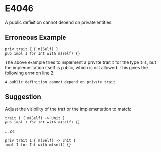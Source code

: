# E4046

A public definition cannot depend on private entities.

## Erroneous Example

```moonbit
priv trait I { m(Self) }
pub impl I for Int with m(self) {}
```

The above example tries to implement a private trait `I` for the type `Int`,
but the implementation itself is public, which is not allowed.
This gives the following error on line 2:

```
A public definition cannot depend on private trait
```

## Suggestion

Adjust the visibility of the trait or the implementation to match:

```moonbit
trait I { m(Self) -> Unit }
pub impl I for Int with m(self) {}
```

... or:

```moonbit
priv trait I { m(Self) -> Unit }
impl I for Int with m(self) {}
```
